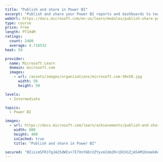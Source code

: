 ```yaml
---
title: "Publish and share in Power BI"
excerpt: "Publish and share your Power BI reports and dashboards to teammates in your organization or to everyone on the web."
webUrl: https://docs.microsoft.com/en-us/learn/modules/publish-share-power-bi/
type: course
price: Free
length: PT1H4M
ratings:
  count: 2480
  average: 4.716532
heat: 59

provider:
  name: Microsoft Learn
  domain: microsoft.com
  images:
    - url: /assets/images/organizations/microsoft.com-50x50.jpg
      width: 50
      height: 50

levels:
  - Intermediate

topics:
  - Power BI

images:
  - url: https://docs.microsoft.com/learn/achievements/publish-and-share-with-power-bi-desktop-social.png
    width: 800
    height: 400
    isCached: true
    title: "Publish and share in Power BI"

secured: "BIisimSFRJ7qJA25dWIv+7I7XnYGDcVZYyvmIdm2R+1DCH1ZjA54M1Onmek0erVtRbO7PwvbG1A8f5YNAqkgJWfQB+WKSNwikkuZGN+J6PxpMe3HOZFx/ELUd/Kw8+PICe1QhRskM+hXnR/CDRmYFasEGUeUkO71oItvjhH4WoWt+l/pYW5agBwXegQboYsqzBSCsy8FXZunyXqh/x6jiWv3mEw6QrWT/tFC2bvHakOZW/XJgftzOHPrAuZfbznDwSIeqk2NO6VMta/fR6mdfbFM1leEvUUC/POUHD35ayj7MJni4I3x4v/EILOvvgss8Hk0Gn6JYh7pVw9vygbvHid6orGRhCo4cshfwuhZutr2wx3xYca7qCFNlDTvJUvDujKz/9gl/9hgTlNYzx9Omg==;CCs3JPbwI5A0HGZbqxwlhQ=="
---
```


